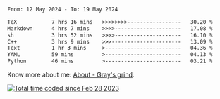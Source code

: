 <!--START_SECTION:waka-->

```txt
From: 12 May 2024 - To: 19 May 2024

TeX           7 hrs 16 mins   >>>>>>>>-----------------   30.20 %
Markdown      4 hrs 7 mins    >>>>---------------------   17.08 %
sh            3 hrs 52 mins   >>>>---------------------   16.10 %
C++           3 hrs 9 mins    >>>----------------------   13.09 %
Text          1 hr 3 mins     >------------------------   04.36 %
YAML          59 mins         >------------------------   04.13 %
Python        46 mins         >------------------------   03.21 %
```

<!--END_SECTION:waka-->

<!-- [![grayxu's github stats](https://github-readme-stats.vercel.app/api?username=grayxu&count_private=true&show_icons=true)](https://github.com/grayxu) -->

Know more about me: [About - Gray's grind](https://www.grayxu.cn/).
<p align="left">
  <a href="https://wakatime.com/@c69eb31e-43a1-463f-8968-c3449e386f57"><img src="https://wakatime.com/badge/user/c69eb31e-43a1-463f-8968-c3449e386f57.svg" title="Total time coded since Feb 28 2023" /></a>
</p>

